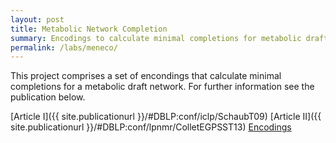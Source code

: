 ```yaml
---
layout: post
title: Metabolic Network Completion
summary: Encodings to calculate minimal completions for metabolic draft networks.
permalink: /labs/meneco/
---
```

This project comprises a set of encondings that calculate minimal completions for a metabolic draft network.
For further information see the
publication below.

[Article I]({{ site.publicationurl }}/#DBLP:conf/iclp/SchaubT09)
[Article II]({{ site.publicationurl }}/#DBLP:conf/lpnmr/ColletEGPSST13)
[Encodings](/files/meneco-encodings-2013-10-24.tar.gz)
